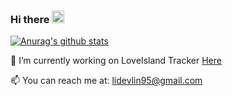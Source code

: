 ### Hi there <img src="https://raw.githubusercontent.com/MartinHeinz/MartinHeinz/master/wave.gif" width="20px">

[![Anurag's github stats](https://github-readme-stats.vercel.app/api?username=arctheowl)](https://github.com/anuraghazra/github-readme-stats)


🔭 I’m currently working on 
LoveIsland Tracker [Here](https://loveisland.herokuapp.com/)

📫  You can reach me at:
lidevlin95@gmail.com
<!--
**arctheowl/arctheowl** is a ✨ _special_ ✨ repository because its `README.md` (this file) appears on your GitHub profile.

Here are some ideas to get you started:


- 🌱 I’m currently learning ...
- 👯 I’m looking to collaborate on ...
- 🤔 I’m looking for help with ...
- 💬 Ask me about ...
- ...
- 😄 Pronouns: ...
- ⚡ Fun fact: ...
-->
